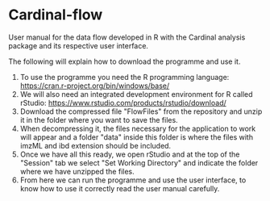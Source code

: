 # Cardinal-flow
User manual for the data flow developed in R with the Cardinal analysis package and its respective user interface.

The following will explain how to download the programme and use it.


  1. To use the programme you need the R programming language: https://cran.r-project.org/bin/windows/base/
  2. We will also need an integrated development environment for R called rStudio: https://www.rstudio.com/products/rstudio/download/
  3. Download the compressed file "FlowFiles" from the repository and unzip it in the folder where you want to save the files.
  4. When decompressing it, the files necessary for the application to work will appear and a folder "data" inside this folder is where the files with imzML and ibd extension should be included.
  5. Once we have all this ready, we open rStudio and at the top of the "Session" tab we select "Set Working Directory" and indicate the folder where we have unzipped the files.
  6. From here we can run the programme and use the user interface, to know how to use it correctly read the user manual carefully.
